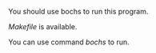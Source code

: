 You should use bochs to run this program.

*Makefile* is available.

You can use command *bochs* to run.
